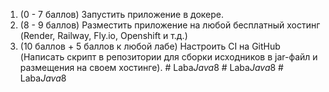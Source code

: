  1. (0 - 7 баллов) Запустить приложение в докере.
 2. (8 - 9 баллов) Разместить приложение на любой бесплатный хостинг (Render, Railway, Fly.io, Openshift и т.д.) 
 3. (10 баллов + 5 баллов к любой лабе) Настроить CI на GitHub (Написать скрипт в репозитории для сборки исходников в jar-файл и размещения на своем хостинге).
#   L a b a _ J a v a _ 8  
 #   L a b a _ J a v a _ 8  
 #   L a b a _ J a v a _ 8  
 